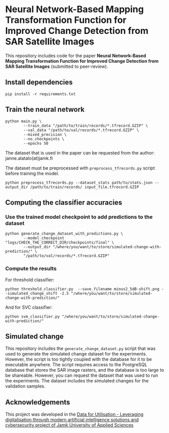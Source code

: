 # Neural Network-Based Mapping Transformation Function for Improved Change Detection from SAR Satellite Images

This repository includes code for the paper **Neural Network-Based Mapping Transformation Function for Improved Change Detection from SAR Satellite Images** (submitted to peer-review).

## Install dependencies

```
pip install -r requirements.txt
```

## Train the neural network

```
python main.py \
        --train_data "/path/to/train/records/*.tfrecord.GZIP" \
        --val_data "/path/to/val/records/*.tfrecord.GZIP" \
        --mixed_precision \
        --no_checkpoints \
        --epochs 50
```

The dataset that is used in the paper can be requested from the author: janne.alatalo(at)jamk.fi


The dataset must be preprocessed with `preprocess_tfrecords.py` script before training the model.

```
python preprocess_tfrecords.py --dataset_stats path/to/stats.json --output_dir /path/to/train/records/ input_file.tfrecord.GZIP
```

## Computing the classifier accuracies

### Use the trained model checkpoint to add predictions to the dataset

```
python generate_change_dataset_with_predictions.py \
        --model_checkpoint "logs/CHECK_THE_CORRECT_DIR/checkpoints/final" \
        --output_dir "/where/you/want/to/store/simulated-change-with-prediction/" \
        "/path/to/val/records/*.tfrecord.GZIP"
```

### Compute the results

For threshold classifier:

```
python threshold_classifier.py  --save_filename minus2_5dB-shift.png --simulated_change_shift -2.5 "/where/you/want/to/store/simulated-change-with-prediction/"
```

And for SVC classifier:

```
python svm_classifier.py "/where/you/want/to/store/simulated-change-with-prediction/"
```

## Simulated change

This repository includes the `generate_change_dataset.py` script that was used
to generate the simulated change dataset for the experiments. However, the
script is too tightly coupled with the database for it to be executable
anywhere. The script requires access to the PostgreSQL database that stores the
SAR image rasters, and the database is too large to be shareable. However, you
can request the dataset that was used to run the experiments. The dataset
includes the simulated changes for the validation samples.

## Acknowledgements

This project was developed in the [Data for Utilisation - Leveraging digitalisation through modern artificial intelligence solutions and cybersecurity project of Jamk University of Applied Sciences](https://www.jamk.fi/fi/tutkimus-ja-kehitys/tki-projektit/tieto-tuottamaan-digitalisaation-hyodyntaminen-modernien-tekoalyratkaisujen-ja-kyberturvallisuuden)
